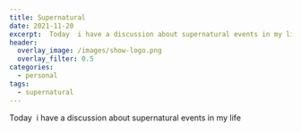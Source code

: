 ```yaml
---
title: Supernatural
date: 2021-11-20
excerpt:  Today  i have a discussion about supernatural events in my life
header:
  overlay_image: /images/show-logo.png
  overlay_filter: 0.5
categories: 
  - personal
tags:
  - supernatural
---
```

<!--<iframe src='https://open.spotify.com/embed/episode/0AlVGEHMumowk07Y65mRkZ' width='80%' height='232' frameborder='0' allowtransparency='true' allow='encrypted-media'></iframe>-->

Today  i have a discussion about supernatural events in my life
